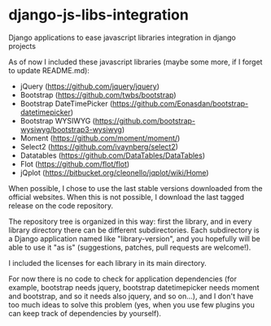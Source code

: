 django-js-libs-integration
==========================

Django applications to ease javascript libraries integration in django projects

As of now I included these javascript libraries (maybe some more, if I forget to update README.md):

* jQuery (https://github.com/jquery/jquery)
* Bootstrap (https://github.com/twbs/bootstrap)
* Bootstrap DateTimePicker (https://github.com/Eonasdan/bootstrap-datetimepicker)
* Bootstrap WYSIWYG (https://github.com/bootstrap-wysiwyg/bootstrap3-wysiwyg)
* Moment (https://github.com/moment/moment/)
* Select2 (https://github.com/ivaynberg/select2)
* Datatables (https://github.com/DataTables/DataTables)
* Flot (https://github.com/flot/flot)
* jQplot (https://bitbucket.org/cleonello/jqplot/wiki/Home)

When possible, I chose to use the last stable versions downloaded from the official websites. When this is not possible, I download the last tagged release on the code repository.

The repository tree is organized in this way: first the library, and in every library directory there can be different subdirectories.
Each subdirectory is a Django application named like "library-version", and you hopefully will be able to use it "as is" (suggestions, patches, pull requests are welcome!).

I included the licenses for each library in its main directory.

For now there is no code to check for application dependencies (for example, bootstrap needs jquery, bootstrap datetimepicker needs moment and bootstrap, and so it needs also jquery, and so on...),
and I don't have too much ideas to solve this problem (yes, when you use few plugins you can keep track of dependencies by yourself).
